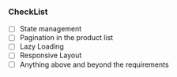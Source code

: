 ### CheckList

- [ ] State management
- [ ] Pagination in the product list
- [ ] Lazy Loading
- [ ] Responsive Layout
- [ ] Anything above and beyond the requirements
